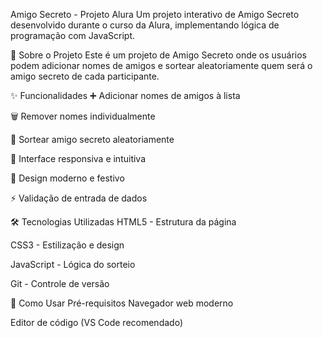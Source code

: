 Amigo Secreto - Projeto Alura
Um projeto interativo de Amigo Secreto desenvolvido durante o curso da Alura, implementando lógica de programação com JavaScript.

🎯 Sobre o Projeto
Este é um projeto de Amigo Secreto onde os usuários podem adicionar nomes de amigos e sortear aleatoriamente quem será o amigo secreto de cada participante.

✨ Funcionalidades
➕ Adicionar nomes de amigos à lista

🗑️ Remover nomes individualmente

🔄 Sortear amigo secreto aleatoriamente

📱 Interface responsiva e intuitiva

🎨 Design moderno e festivo

⚡ Validação de entrada de dados

🛠️ Tecnologias Utilizadas
HTML5 - Estrutura da página

CSS3 - Estilização e design

JavaScript - Lógica do sorteio

Git - Controle de versão

🚀 Como Usar
Pré-requisitos
Navegador web moderno

Editor de código (VS Code recomendado)
